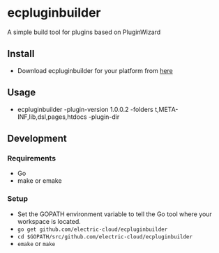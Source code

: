 ecpluginbuilder
===============
A simple build tool for plugins based on PluginWizard

## Install
- Download ecpluginbuilder for your platform from [here](bin/)

## Usage
- ecpluginbuilder -plugin-version 1.0.0.2 -folders t,META-INF,lib,dsl,pages,htdocs -plugin-dir <path-to-plugin>

## Development
### Requirements 
- Go  
- make or emake  

### Setup
- Set the GOPATH environment variable to tell the Go tool where your workspace is located.
- `go get github.com/electric-cloud/ecpluginbuilder`
- `cd $GOPATH/src/github.com/electric-cloud/ecpluginbuilder`
- `emake` or `make`
